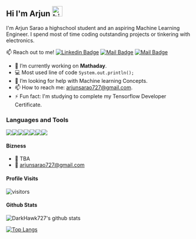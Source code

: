 ## Hi I'm Arjun <img src="https://user-images.githubusercontent.com/1303154/88677602-1635ba80-d120-11ea-84d8-d263ba5fc3c0.gif" width="28px" alt="hi">

I'm Arjun Sarao a highschool student and an aspiring Machine Learning Engineer. I spend most of time coding outstanding projects or tinkering with electronics.

:mailbox: Reach out to me!
[![Linkedin Badge](https://img.shields.io/badge/-Arjun-0e76a8?style=flat&labelColor=0e76a8&logo=linkedin&logoColor=white)](https://ca.linkedin.com/in/arjun-sarao-bb555b1b4/) [![Mail Badge](https://img.shields.io/badge/-@arjun_sarao-e84393?style=flat&labelColor=e84393&logo=instagram&logoColor=white)](https://instagram.com/arjun_sarao) [![Mail Badge](https://img.shields.io/badge/-arjunsarao727-c0392b?style=flat&labelColor=c0392b&logo=gmail&logoColor=white)](mailto:arjunsarao727@gmail.com)


- 🔭 I’m currently working on **Mathaday**.
- :computer: Most used line of code `System.out.println();`
- 🤔 I’m looking for help with Machine learning Concepts.
- 📫 How to reach me: arjunsarao727@gmail.com.
- ⚡ Fun fact: I'm studying to complete my Tensorflow Developer Certificate.

### Languages and Tools
<img src="https://img.shields.io/badge/python%20-%2314354C.svg?&style=for-the-badge&logo=python&logoColor=white"/><img src="https://img.shields.io/badge/java-%23ED8B00.svg?&style=for-the-badge&logo=java&logoColor=white"/><img src="https://img.shields.io/badge/Flutter%20-%2302569B.svg?&style=for-the-badge&logo=Flutter&logoColor=white" /><img src="https://img.shields.io/badge/c++%20-%2300599C.svg?&style=for-the-badge&logo=c%2B%2B&ogoColor=white"/><img src="https://img.shields.io/badge/-Arduino-00979D?style=for-the-badge&logo=Arduino&logoColor=white"/><img src="https://img.shields.io/badge/TensorFlow%20-%23FF6F00.svg?&style=for-the-badge&logo=TensorFlow&logoColor=white" /><img src="https://img.shields.io/badge/latex%20-%23008080.svg?&style=for-the-badge&logo=latex&logoColor=white"/>

#### Bizness
- :paperclip: TBA
- :email: arjunsarao727@gmail.com


#### Profile Visits 

![visitors](https://visitor-badge.glitch.me/badge?page_id=DarkHawk727.DarkHawk727)

#### Github Stats

![DarkHawk727's github stats](https://github-readme-stats.vercel.app/api?username=darkhawk727&count_private=true&theme=tokyonight&hide=contribs,prs)

[![Top Langs](https://github-readme-stats.vercel.app/api/top-langs/?username=darkhawk727)](https://github.com/DarkHawk727/github-readme-stats)
</details>
